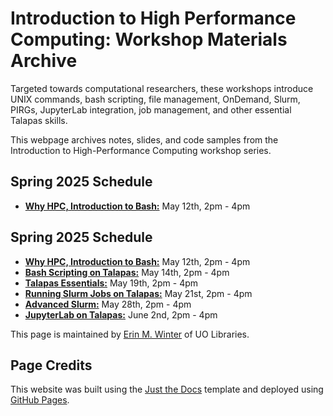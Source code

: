 # Introduction to High Performance Computing: Workshop Materials Archive

Targeted towards computational researchers, these workshops introduce UNIX commands, bash scripting, file management, OnDemand, Slurm, PIRGs, JupyterLab integration, job management, and other essential Talapas skills. 

This webpage archives notes, slides, and code samples from the Introduction to High-Performance Computing workshop series. 

## Spring 2025 Schedule
* [**Why HPC, Introduction to Bash:**](https://wintere.github.io/introhpc-archive/bash/main.html) May 12th, 2pm - 4pm

## Spring 2025 Schedule
* [**Why HPC, Introduction to Bash:**](https://wintere.github.io/introhpc-archive/bash/main.html) May 12th, 2pm - 4pm
* [**Bash Scripting on Talapas:**](https://wintere.github.io/introhpc-archive/talapas-scripting/main.html) May 14th, 2pm - 4pm
* [**Talapas Essentials:**](https://wintere.github.io/introhpc-archive/talapas-essentials/main.html) May 19th, 2pm - 4pm
* [**Running Slurm Jobs on Talapas:**](https://wintere.github.io/introhpc-archive/slurm/main.html) May 21st, 2pm - 4pm
* [**Advanced Slurm:**](/https://wintere.github.io/introhpc-archive/advanced-slurm/main.html) May 28th, 2pm - 4pm
* [**JupyterLab on Talapas:**](https://wintere.github.io/introhpc-archive/jupyterlab/main.html) June 2nd, 2pm - 4pm

This page is maintained by [Erin M. Winter](https://library.uoregon.edu/directory/winter) of UO Libraries.

## Page Credits
This website was built using the [Just the Docs](https://just-the-docs.github.io/just-the-docs/) template and deployed using [GitHub Pages](https://docs.github.com/en/pages).
